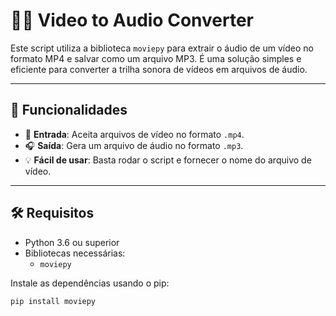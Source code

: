# 🎥🎶 Video to Audio Converter

Este script utiliza a biblioteca `moviepy` para extrair o áudio de um vídeo no formato MP4 e salvar como um arquivo MP3. É uma solução simples e eficiente para converter a trilha sonora de vídeos em arquivos de áudio.

---

## 🚀 Funcionalidades

- 📂 **Entrada**: Aceita arquivos de vídeo no formato `.mp4`.
- 🎧 **Saída**: Gera um arquivo de áudio no formato `.mp3`.
- 💡 **Fácil de usar**: Basta rodar o script e fornecer o nome do arquivo de vídeo.

---

## 🛠️ Requisitos

- Python 3.6 ou superior
- Bibliotecas necessárias:
  - `moviepy`

Instale as dependências usando o pip:

```bash
pip install moviepy
